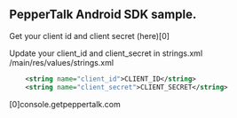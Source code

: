 PepperTalk Android SDK sample.
-----------------------------

Get your client id and client secret (here)[0]

Update your client_id and client_secret in strings.xml
/main/res/values/strings.xml
```xml
    <string name="client_id">CLIENT_ID</string>
    <string name="client_secret">CLIENT_SECRET</string>
```

[0]console.getpeppertalk.com
